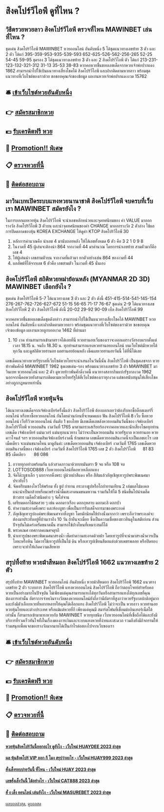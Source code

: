 # สิงคโปร์วีไอพี ดูที่ไหน ?
## วิธีตรวยหวยลาว สิงคโปร์วีไอพี ตรวจที่ไหน MAWINBET เล่นที่ไหน ?
ชุดเด่น สิงคโปร์วีไอพี MAWINBET หวยออนไลน์ อันดับหนึ่ง 5 ได้ชุดแนวทางเลขท้าย 3 ตัว และ 2 ตัว ได้แก่
395-359-953-935-539-593
652-625-526-562-256-265
52-25
54-45
59-95
ชุดรอง 3 ได้ชุดแนวทางเลขท้าย 3 ตัว และ 2 สิงคโปร์วีไอพี ตัว ได้แก่
213-231-123-132-321-312
31-13
35-53
38-83
หากคอหวยชื่นชอบเลขเด็ดจากหวยเจ้าพ่อปากแดง 1862 สามารถนำไปใช้เป้นแนวทางเสี่ยงโชคได้ สิงคโปร์วีไอพี และฝากติดตามหวยลาว พร้อมชุดแนวทางที่เว็บไซต์ของเราด้วย
ขอขอบคุณเจ้าของข้อมูล
ผลงานหวยเจ้าพ่อปากแดงงวด 15762


## 🛎 [เข้าเว็บไซต์หวยอันดับหนึ่ง](https://bit.ly/3BG5bNw)
## 👉 [สมัครสมาชิกหวย](https://bit.ly/3BG5bNw)
## 💵 [รับเครดิตฟรี หวย](https://bit.ly/3C3mvgS)
## 👑 [Promotion!! พิเศษ](https://bit.ly/3C3mvgS)
## 📋 [ตรวจหวยที่นี้](https://bit.ly/3C3mvgS)
## 📱 [ติดต่อสอบถาม](https://bit.ly/3C3mvgS)

## มาวินเบทเปิดระบบแทงหวยนานาชาติ สิงคโปร์วีไอพี จบครบที่เว็บเรา MAWINBET สมัครยังไง ?
ในการออกผลหวยหุ้น สิงคโปร์วีไอพี จะนำเลขหลักหน่วยและจุดทศนิยมของ ค่า VALUE มาออกรางวัล สิงคโปร์วีไอพี 3 ตัวบน และนำจุดทศนิยมของค่า CHANGE มาออกรางวัล 2 ตัวล่าง
ใช้ผลการปิดตลาดของหุ้น KOREA EXCHANGE ให้ดูค่า KTOP สิงคโปร์วีไอพี 30
1. หลักการคำนวณคือ นำเลข 4 มานับถอยหลัง ให้ได้เลขทั้งหมด 6 ตัว คือ 3 2 1 0 9 8
2. ในงวดที่ 45 ผู้เล่นจะต้องนำ 864 จากงวดที่ 44 มาคำนวณ โดยการนำเลขท้าย สามตัวมาก็คือเลข 4
3. ให้ผู้เล่นนำ เลขสามตัวบน จากงวดที่แล้วมา ยกตัวอย่างเช่น 864 ของงวดที่ 44
4. ผลลัพธ์ที่ได้จากเลข 6 ตัวคือ เลขสามตัว ในงวดที่ 45 นั่นเอง

## สิงคโปร์วีไอพี สถิติหวยพม่าย้อนหลัง (MYANMAR 2D 3D) MAWINBET เลือกยังไง ?
ชุดเด่น สิงคโปร์วีไอพี 5-7 ได้แนวทางเลข 3 ตัว และ 2 ตัว ดังนี้
451-415-514-541-145-154
276-267-762-726-627-672
51-15
56-65
71-17
76-67
ชุดเด่น 2-9 ได้แนวทางเลข สิงคโปร์วีไอพี 2 ตัว สิงคโปร์วีไอพี ดังนี้
20-02
29-92
90-09
เบิ้ล สิงคโปร์วีไอพี 99

หากคอหวยชื่นชอบเลขเด็ดชุดดังกล่าว สามารถนำไปใช้เป็นแนวทางเสี่ยงโชคได้ MAWINBET หวยออนไลน์ อันดับหนึ่ง และฝากติดตามหวยลาว พร้อมชุดแนวทางที่เว็บไซต์ของเราด้วย
ขอขอบคุณเจ้าของข้อมูล
ผลงานหวยลูกบอลงวด 1462 ที่ผ่านมา
1. 10 งวด ท่านสามารถเข้ามาตรวจได้เลยที่นี่ หวยฮานอยเว็บของเราจะออกผลรางวัลรอบแรกตั้งแต่เวลา 18.15 น. จนถึง 18.30 น. ทุกท่านสามารถแทงหวยฮานอยออนไลน์ บนเว็บไซต์มักหวยได้ทุกวัน และดูสถิติหวยฮานอย ผลฮานอยย้อนหลัง เช็คผลหวยฮานอยวันนี้ ได้ที่นี่ได้เลย

เลขเด็ดแนวทางหวยรัฐบาลที่เว็บไซต์หวยไทยจะนำเสนอในวันนี้นั้น สิงคโปร์วีไอพี เป็นชุดเลขจาก หวยท้าวพันศักดิ์ MAWINBET 1962 ชุดเลขเด่น-รอง พร้อมแนวทางเลขท้าย 3 ตัว MAWINBET มาวินเบท หวยออนไลน์ และ 2 ตัว ดูหวยท้าวพันศักดิ์งวดนี้ แนวทางสลากกินแบ่งรัฐบาลงวด 1962 นอกจากนี้คอหวยยังสามารถติดตามหวยไทยรัฐได้ที่เว็บไซต์ของเราทุกงวด แต่ขอสนับสนุนให้เสี่ยงโชคอย่างถูกกฎหมายเท่านั้น

## สิงคโปร์วีไอพี หวยหุ้นจีน
ได้แนวทางเลขเด็ดจากเจ้ฟองเบียร์ครั้งนี้แล้ว สิงคโปร์วีไอพี ต้องบอกเลยว่าต้องรีบหาซื้อล็อตเตอร์รี่ออนไลน์ หรือหาซื้อหวยออนไลน์ กันโดยด่วนก่อนที่จะหมดแผง
ฟัน สิงคโปร์วีไอพี 8
เว็บ ซื้อหวยออนไลน์ เว็บรีวิวหวยออนไลน์ อันดับ 1 ของไทย มีเลขเด็ดเลขดังหวยออมสินวันนี้ของ เจ้ฟองเบียร์ สิงคโปร์วีไอพี หวยออมสิน งวดวันที่ 1765 มาตามกระแสเรียกร้องจากคอหวยและนักเสี่ยงโชคทุกท่าน เลขเด็ด เจ้ฟองเบียร์ แม่นเวอร์ แม่นทุกแนวทาง ไม่ว่าจะเป็นหวยออมสิน หวยรัฐบาล หวยฮานอย หวยดาวโจนส์ ฯลฯ หวยออมสินเจ้ฟองเบียร์งวดนี้ ห้ามพลาด เลขเด็ดหวยออมสินงวดนี้จะเป็นเลขอะไร เลขเม็ดเดียว จะแม่นขนาดไหน มาดูกันค่ะ
เลขเด็ดหวยออมสิน เจ้ฟองเบียร์ งวดวันที่ 1765
เลขเด็ดหวยออมสินงวดนี้ของ เจ้ฟองเบียร์ งวดวันที่ สิงคโปร์วีไอพี 1765
เลข 2 ตัว สิงคโปร์วีไอพี      81 83 85
เม็ดเดียว       86 086
1. ถวายทุกอย่างพร้อมกัน แล้วสวดภาวนาด้วยบทมันตรา 9 จบ หรือ 108 จบ
2. LOTTOSOD888 เว็บหวยออนไลน์ที่คอหวยเลือกแทง
3. จัดโต๊ะบูชาเล็ก ๆ แยกจากหิ้งพระ ปูด้วยผ้าสีแดง หรือ สีส้มแล้วอัญเชิญเทวรูปพระพิฆเนศมาประทับไว้
4. จัดเตรียมของไหว้ให้พร้อม ทั้ง ธูป กำยาน กระถางธูปหรือโถกำยานเทียน 2 เล่มผลไม้มงคล แนะนำเป็นกล้วยหรือมะพร้าวน้ำดื่มสะอาดนมขนมหวาน รวมกันให้ได้ 5 ชนิดขึ้นไปนำเมล็ดข้าวสาร เมล็ดถั่วชนิดต่าง ๆ จัดใส่จาน
5. เตรียมดอกไม้สดสวย ๆ เช่น ดอกดาวเรือง ดอกกุหลาบ ดอกมะลิ ดอกบัว
6. ทำความสะอาดหิ้งพระ และห้องบูชา เพื่อเป็นการรับเสด็จการมาของพระองค์
7. อัญเชิญเทวรูปองค์พระพิฆเนศจากหิ้งบูชา โดยมักนิยมใช้ปางนั่งมากกว่า เพราะถือว่าพระองค์จะต้องมาประทับอยู่ที่บ้านเราถึง 10 วัน ถ้ายืนจะเมื่อย ซึ่งเป็นความเชื่อของชาวฮินดูในสมัยก่อน ส่วนปัจจุบันไม่เคร่งครัดขนาดนั้น สามารถใช้ปางไหนที่เหมาะสมก็ได้
8. พระคเณศ เทศกาลคเณศจตุรถี
9. นำเทวรูปของพระพิฆเนศมาสรงน้ำ เช็ดทำความสะอาดด้วยผ้า โดยเทวรูปที่จะนำมาสรงน้ำควรเป็นโลหะหรือหิน ไม่ควรใช้เทวรูปที่เป็นไม้ ดิน หรือเทวรูปเขียนสีตกแต่งด้วยเพชรพลอย หรือปิดทอง เพราะจะทำให้เกิดความเสียหาย

## สรุปทิ้งท้าย หวยม้าสีหมอก สิงคโปร์วีไอพี 1662 แนวทางเลขท้าย 2 ตัว
สรุปทิ้งท้าย MAWINBET หวยออนไลน์ อันดับหนึ่ง หวยม้าสีหมอก สิงคโปร์วีไอพี 1662 แนวทางเลขท้าย 2 ตัว ระบบการ สิงคโปร์วีไอพี แทงหวยออนไลน์ สิงคโปร์วีไอพี ถือว่าตอบโจทย์สำหรับคอหวยเป็นอย่างมากในปัจจุบัน ไม่เพียงแต่คุณสามารถแทงได้ทุกวันหรือสามารถแทงได้ทุกเลขที่คุณต้องการเท่านั้น อัตราการจ่ายเงินรางวัลของหวยออนไลน์ยังถือว่ามีอัตราที่สูงกว่าหวยรัฐบาลปกติอยู่มาก และยังมีตัวเลือกหวยที่หลากหลายให้คุณได้เลือกแทง สิงคโปร์วีไอพี ไม่ว่าจะเป็น หวยลาว หวยฮานอย หวยหุ้นไทยและต่างประเทศ หรือแม้แต่หวยยี่กี เพียงแค่คุณมี สมาร์ตโฟนที่เชื่อมต่ออินเทอร์เน็ตได้เท่านั้น ก็สามารถเข้ามาแทงหวยกับ MAWINBET หวยทุกชนิด เว็บหวยออนไลน์ที่เชื่อถือได้และยังมีบริการที่รวดเร็วทันใจทั้งในเรื่องของการเงินและระบบแทงหวยที่ง่ายและสะดวก รวมถึงยังมีกิจกรรมให้ร่วมสนุกเพื่อแจกของรางวัลมากมายได้เป็นกำไรต่อสองไปจากเว็บของเรา

## 🛎 [เข้าเว็บไซต์หวยอันดับหนึ่ง](https://bit.ly/3BG5bNw)
## 👉 [สมัครสมาชิกหวย](https://bit.ly/3BG5bNw)
## 💵 [รับเครดิตฟรี หวย](https://bit.ly/3C3mvgS)
## 👑 [Promotion!! พิเศษ](https://bit.ly/3C3mvgS)
## 📋 [ตรวจหวยที่นี้](https://bit.ly/3C3mvgS)
## 📱 [ติดต่อสอบถาม](https://bit.ly/3C3mvgS)

#### [หวยหุ้นสิงคโปร์วันนี้ออกอะไร ดูยังไง - เว็บใหม่ HUAYDEE 2023 ล่าสุด](https://atom.io/themes/หวยหุ้นสิงคโปร์วันนี้ออกอะไร%20ดูยังไง%20-%20เว็บใหม่%20huaydee%202023%20ล่าสุด)
#### [ผล หุ้นสิงคโปร์ VIP ออก กี โมง สรุปว่าอะไร - เว็บใหม่ HUAY999 2023 ล่าสุด](https://atom.io/themes/ผล%20หุ้นสิงคโปร์%20vip%20ออก%20กี%20โมง%20สรุปว่าอะไร%20-%20เว็บใหม่%20huay999%202023%20ล่าสุด)
#### [ฮั่งเส็งรอบบ่ายวันนี้ ที่ไหน - เว็บใหม่ HUAY 2023 ล่าสุด](https://atom.io/themes/ฮั่งเส็งรอบบ่ายวันนี้%20ที่ไหน%20-%20เว็บใหม่%20huay%202023%20ล่าสุด)
#### [เลขฮั่งเส็งวันนี้ ได้อย่างไร - เว็บใหม่ CAT888 2023 ล่าสุด](https://atom.io/themes/เลขฮั่งเส็งวันนี้%20ได้อย่างไร%20-%20เว็บใหม่%20cat888%202023%20ล่าสุด)
#### [ฮั่ ง เส็ง ออนไลน์ เล่นยังไง - เว็บใหม่ MASUREBET 2023 ล่าสุด](https://atom.io/themes/ฮั่%20ง%20เส็ง%20ออนไลน์%20เล่นยังไง%20-%20เว็บใหม่%20masurebet%202023%20ล่าสุด)

[ผลบอลล่าสุด](https://siamsport.tv "ผลบอลล่าสุด"), [ดูบอลสด](https://siamsport.tv/ดูบอลสด "ดูบอลสด")